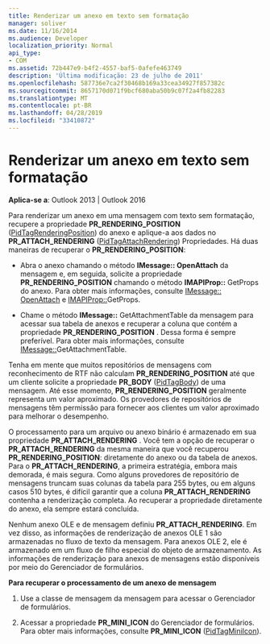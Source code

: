 ```yaml
---
title: Renderizar um anexo em texto sem formatação
manager: soliver
ms.date: 11/16/2014
ms.audience: Developer
localization_priority: Normal
api_type:
- COM
ms.assetid: 72b447e9-b4f2-4557-baf5-0afefe463749
description: 'Última modificação: 23 de julho de 2011'
ms.openlocfilehash: 587736e7ca2f30468b169a33cea34927f857382c
ms.sourcegitcommit: 8657170d071f9bcf680aba50b9c07f2a4fb82283
ms.translationtype: MT
ms.contentlocale: pt-BR
ms.lasthandoff: 04/28/2019
ms.locfileid: "33410872"
---
```

# <a name="rendering-an-attachment-in-plain-text"></a>Renderizar um anexo em texto sem formatação

  
  
**Aplica-se a**: Outlook 2013 | Outlook 2016 
  
Para renderizar um anexo em uma mensagem com texto sem formatação, recupere a propriedade **PR_RENDERING_POSITION** ([PidTagRenderingPosition](pidtagrenderingposition-canonical-property.md)) do anexo e aplique-a aos dados no **PR_ATTACH_RENDERING** ([PidTagAttachRendering](pidtagattachrendering-canonical-property.md)) Propriedades. Há duas maneiras de recuperar o **PR_RENDERING_POSITION**:
  
- Abra o anexo chamando o método **IMessage:: OpenAttach** da mensagem e, em seguida, solicite a propriedade **PR_RENDERING_POSITION** chamando o método **IMAPIProp::** GetProps do anexo. Para obter mais informações, consulte [IMessage:: OpenAttach](imessage-openattach.md) e [IMAPIProp::](imapiprop-getprops.md)GetProps.
    
- Chame o método **IMessage::** GetAttachmentTable da mensagem para acessar sua tabela de anexos e recuperar a coluna que contém a propriedade **PR_RENDERING_POSITION** . Dessa forma é sempre preferível. Para obter mais informações, consulte [IMessage::](imessage-getattachmenttable.md)GetAttachmentTable.
    
Tenha em mente que muitos repositórios de mensagens com reconhecimento de RTF não calculam **PR_RENDERING_POSITION** até que um cliente solicite a propriedade **PR_BODY** ([PidTagBody](pidtagbody-canonical-property.md)) de uma mensagem. Até esse momento, **PR_RENDERING_POSITION** geralmente representa um valor aproximado. Os provedores de repositórios de mensagens têm permissão para fornecer aos clientes um valor aproximado para melhorar o desempenho. 
  
O processamento para um arquivo ou anexo binário é armazenado em sua propriedade **PR_ATTACH_RENDERING** . Você tem a opção de recuperar o **PR_ATTACH_RENDERING** da mesma maneira que você recuperou **PR_RENDERING_POSITION**: diretamente do anexo ou da tabela de anexos. Para o **PR_ATTACH_RENDERING**, a primeira estratégia, embora mais demorada, é mais segura. Como alguns provedores de repositório de mensagens truncam suas colunas da tabela para 255 bytes, ou em alguns casos 510 bytes, é difícil garantir que a coluna **PR_ATTACH_RENDERING** contenha a renderização completa. Ao recuperar a propriedade diretamente do anexo, ela sempre estará concluída. 
  
Nenhum anexo OLE e de mensagem definiu **PR_ATTACH_RENDERING**. Em vez disso, as informações de renderização de anexos OLE 1 são armazenadas no fluxo de texto da mensagem. Para anexos OLE 2, ele é armazenado em um fluxo de filho especial do objeto de armazenamento. As informações de renderização para anexos de mensagens estão disponíveis por meio do Gerenciador de formulários. 
  
 **Para recuperar o processamento de um anexo de mensagem**
  
1. Use a classe de mensagem da mensagem para acessar o Gerenciador de formulários.
    
2. Acessar a propriedade **PR_MINI_ICON** do Gerenciador de formulários. Para obter mais informações, consulte **PR_MINI_ICON** ([PidTagMiniIcon](pidtagminiicon-canonical-property.md)).
    

